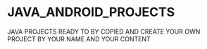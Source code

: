 # JAVA_ANDROID_PROJECTS
JAVA PROJECTS READY TO BY COPIED AND CREATE YOUR OWN PROJECT BY YOUR NAME AND YOUR CONTENT 
